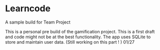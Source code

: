 # Learncode
A sample build for Team Project 

This is a personal pre build of the gamification project. This is a first draft and code might not be at the best functionality. 
The app uses SQLite to store and maintain user data. (Still working on this part ! ) 01/27
